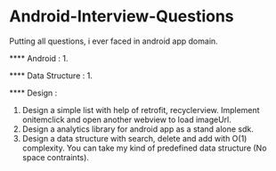 # Android-Interview-Questions

Putting all questions, i ever faced in android app domain.


**** Android :
1. 

**** Data Structure :
1. 

**** Design :
1. Design a simple list with help of retrofit, recyclerview. Implement onitemclick and open another webview to load imageUrl.
2. Design a analytics library for android app as a stand alone sdk.
3. Design a data structure with search, delete and add with O(1) complexity. You can take my kind of predefined data structure (No space contraints).
